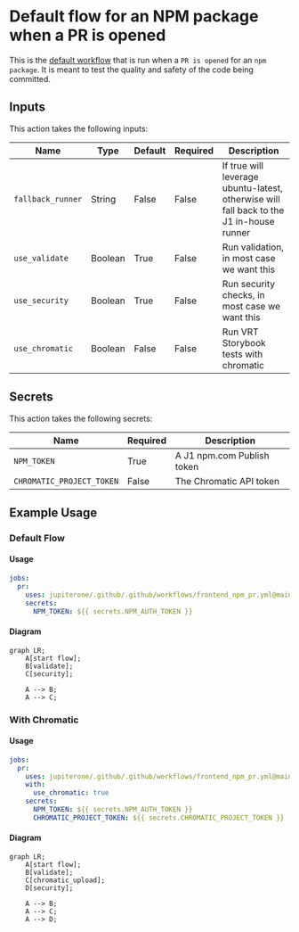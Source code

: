 # Default flow for an NPM package when a PR is opened

This is the [default workflow](../../frontend_npm_pr.yml@main) that is run when a `PR is opened` for an `npm package`. It is meant to test the quality and safety of the code being committed.

## Inputs

This action takes the following inputs:

| Name                        | Type    | Default                      | Required  | Description                                                                            |
| --------------------------- | ------- | ---------------------------- | --------- | -------------------------------------------------------------------------------------- |
| `fallback_runner`           | String  | False                        | False      | If true will leverage ubuntu-latest, otherwise will fall back to the J1 in-house runner
| `use_validate`              | Boolean | True                         | False      | Run validation, in most case we want this
| `use_security`              | Boolean | True                         | False      | Run security checks, in most case we want this
| `use_chromatic`             | Boolean | False                        | False      | Run VRT Storybook tests with chromatic
                                                                           
## Secrets

This action takes the following secrets:

| Name                        | Required  | Description                               |
| --------------------------- | --------- | ----------------------------------------- |
| `NPM_TOKEN`                 | True      | A J1 npm.com Publish token
| `CHROMATIC_PROJECT_TOKEN`   | False     | The Chromatic API token

## Example Usage

### Default Flow

#### Usage

```yaml
jobs:
  pr:
    uses: jupiterone/.github/.github/workflows/frontend_npm_pr.yml@main
    secrets:
      NPM_TOKEN: ${{ secrets.NPM_AUTH_TOKEN }}
```

#### Diagram

```mermaid
graph LR;
    A[start flow];
    B[validate];
    C[security];

    A --> B;
    A --> C;
```

### With Chromatic

#### Usage

```yaml
jobs:
  pr:
    uses: jupiterone/.github/.github/workflows/frontend_npm_pr.yml@main
    with:
      use_chromatic: true
    secrets:
      NPM_TOKEN: ${{ secrets.NPM_AUTH_TOKEN }}
      CHROMATIC_PROJECT_TOKEN: ${{ secrets.CHROMATIC_PROJECT_TOKEN }}
```

#### Diagram

```mermaid
graph LR;
    A[start flow];
    B[validate];
    C[chromatic_upload];
    D[security];

    A --> B;
    A --> C;
    A --> D;
```

